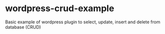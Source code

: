 # wordpress-crud-example
Basic example of wordpress plugin to select, update, insert and delete from database (CRUD)
